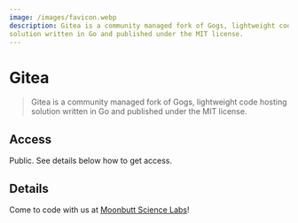 ```yaml
---
image: /images/favicon.webp
description: Gitea is a community managed fork of Gogs, lightweight code hosting
solution written in Go and published under the MIT license.
---
```


# Gitea

> Gitea is a community managed fork of Gogs, lightweight code hosting solution
written in Go and published under the MIT license.

## Access

Public. See details below how to get access.

## Details

Come to code with us at [Moonbutt Science Labs](https://moonbutt.science)!
